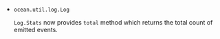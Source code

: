 * `ocean.util.log.Log`

  `Log.Stats` now provides `total` method which returns the total count of
  emitted events.
